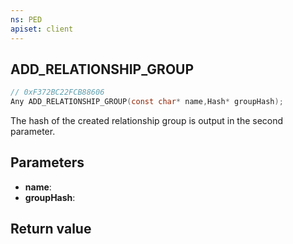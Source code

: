 ```yaml
---
ns: PED
apiset: client
---
```

## ADD_RELATIONSHIP_GROUP

```c
// 0xF372BC22FCB88606
Any ADD_RELATIONSHIP_GROUP(const char* name,Hash* groupHash);
```

The hash of the created relationship group is output in the second parameter.

## Parameters
* **name**:
* **groupHash**:

## Return value

